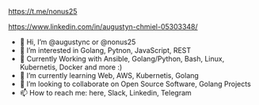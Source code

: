 https://t.me/nonus25

https://www.linkedin.com/in/augustyn-chmiel-05303348/

- 👋 Hi, I’m @augustync or @nonus25
- 👀 I’m interested in Golang, Pytnon, JavaScript, REST
- 🔭 Currently Working with Ansible, Golang/Python, Bash, Linux, Kubernetis, Docker and more :) 
- 🌱 I’m currently learning Web, AWS, Kubernetis, Golang
- 💞️ I’m looking to collaborate on Open Source Software, Golang Projects 
- 📫 How to reach me: here, Slack, Linkedin, Telegram

<!---
augustync/augustync is a ✨ special ✨ repository because its `README.md` (this file) appears on your GitHub profile.
You can click the Preview link to take a look at your changes.
--->
